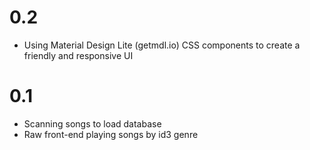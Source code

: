 # 0.2
- Using Material Design Lite (getmdl.io) CSS components to create a friendly and responsive UI
# 0.1
- Scanning songs to load database
- Raw front-end playing songs by id3 genre
